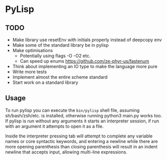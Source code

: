 # PyLisp

## TODO
* Make library use resetEnv with initials properly instead of deepcopy env
* Make some of the standard library be in pylisp
* Make optimisations
    * Potentially using flags -O -O2 etc.
    * Can speed up enums https://github.com/ze-phyr-us/fastenum
* Think about implementing an IO type to make the language more pure
* Write more tests
* Implement almost the entire scheme standard
* Start work on a standard library

## Usage
To run pylisp you can execute the `bin/pylisp` shell file, assuming sh/bash/zsh/etc. is installed, otherwise running python3 main.py works too.
If pylisp is run without any arguments it starts an interpreter session, if run with an argument it attempts to open it as a file.

Inside the interpreter pressing tab will attempt to complete any variable names or core syntactic keywords, and entering a newline while there are more opening parenthesis than closing parenthesis will result in an indent newline that accepts input, allowing multi-line expressions.
